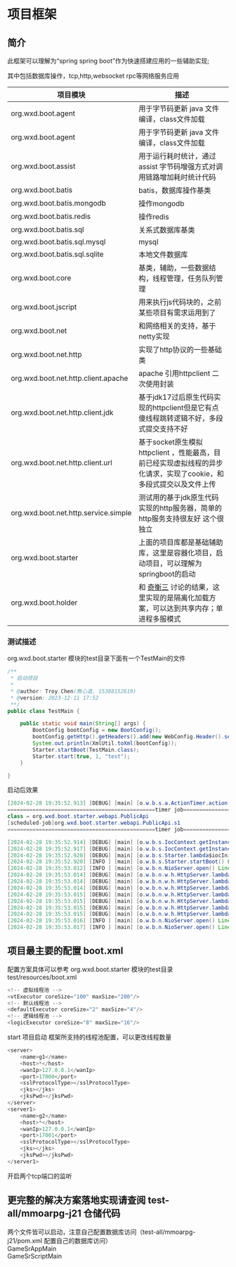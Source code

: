 # 项目框架
## 简介
此框架可以理解为“spring spring boot”作为快速搭建应用的一些辅助实现;
<p>其中包括数据库操作，tcp,http,websocket rpc等网络服务应用
<p>

| 项目模块                                 | 描述                                                                   |
|--------------------------------------|----------------------------------------------------------------------|
| org.wxd.boot.agent                   | 用于字节码更新 java 文件编译，class文件加载                                          |
| org.wxd.boot.agent                   | 用于字节码更新 java 文件编译，class文件加载                                          |
| org.wxd.boot.assist                  | 用于运行耗时统计，通过 assist 字节码增强方式对调用链路增加耗时统计代码                              |
| org.wxd.boot.batis                   | batis，数据库操作基类                                                        |
| org.wxd.boot.batis.mongodb           | 操作mongodb                                                            |
| org.wxd.boot.batis.redis             | 操作redis                                                              |
| org.wxd.boot.batis.sql               | 关系式数据库基类                                                             |
| org.wxd.boot.batis.sql.mysql         | mysql                                                                |
| org.wxd.boot.batis.sql.sqlite        | 本地文件数据库                                                              |
| org.wxd.boot.core                    | 基类，辅助，一些数据结构，线程管理，任务队列管理                                             |
| org.wxd.boot.jscript                 | 用来执行js代码块的，之前某些项目有需求运用到了                                             |
| org.wxd.boot.net                     | 和网络相关的支持，基于netty实现                                                   |
| org.wxd.boot.net.http                | 实现了http协议的一些基础类                                                      |
| org.wxd.boot.net.http.client.apache  | apache 引用httpclient 二次使用封装                                           |
| org.wxd.boot.net.http.client.jdk     | 基于jdk17过后原生代码实现的httpclient但是它有点傻线程跳转逻辑不好，多段式提交支持不好                   |
| org.wxd.boot.net.http.client.url     | 基于socket原生模拟httpclient ，性能最高，目前已经实现虚拟线程的异步化请求，实现了cookie，和多段式提交以及文件上传 |
| org.wxd.boot.net.http.service.simple | 测试用的基于jdk原生代码实现的http服务器，简单的http服务支持很友好 这个很独立                         |
| org.wxd.boot.starter                 | 上面的项目库都是基础辅助库，这里是容器化项目，启动项目，可以理解为springboot的启动                       |
| org.wxd.boot.holder                  | 和 [奇衡三]() 讨论的结果，这里实现的是隔离化加载方案，可以达到共享内存；单进程多服模式                       |

### 测试描述

org.wxd.boot.starter 模块的test目录下面有一个TestMain的文件

```java
/**
 * 启动项目
 *
 * @author: Troy.Chen(無心道, 15388152619)
 * @version: 2023-12-11 17:52
 **/
public class TestMain {

    public static void main(String[] args) {
        BootConfig bootConfig = new BootConfig();
        bootConfig.getHttp().getHeaders().add(new WebConfig.Header().setKey("1").setValue("2"));
        System.out.println(XmlUtil.toXml(bootConfig));
        Starter.startBoot(TestMain.class);
        Starter.start(true, 1, "test");
    }

}
```

启动后效果
```java
[2024-02-28 19:35:52.913] [DEBUG] [main] [o.w.b.s.a.ActionTimer.action() Line:63 ] - 
===============================================timer job=========================================================
class = org.wxd.boot.starter.webapi.PublicApi
[scheduled-job]org.wxd.boot.starter.webapi.PublicApi.s1
===============================================timer job=========================================================

[2024-02-28 19:35:52.914] [DEBUG] [main] [o.w.b.s.IocContext.getInstance() Line:38 ] - 1365163763 org.wxd.boot.starter.webapi.PublicApi
[2024-02-28 19:35:52.917] [DEBUG] [main] [o.w.b.s.IocContext.getInstance() Line:38 ] - 1365163763 org.wxd.boot.starter.webapi.ServerApi
[2024-02-28 19:35:52.920] [DEBUG] [main] [o.w.b.s.Starter.lambda$iocInitBean$11() Line:210] - bean init class org.wxd.boot.starter.webapi.ServerApi
[2024-02-28 19:35:52.920] [INFO ] [main] [o.w.b.s.Starter.startBoot() Line:125] - 主容器初始化完成：22790969
[2024-02-28 19:35:53.012] [INFO ] [main] [o.w.b.n.NioServer.open() Line:116] - class org.wxd.boot.starter.service.HsService http-server default http://127.0.0.1:19000 - 19000 服务器已启动
[2024-02-28 19:35:53.014] [DEBUG] [main] [o.w.b.n.w.h.HttpServer.lambda$open$0() Line:204] - http://127.0.0.1:19000/publicapi/index
[2024-02-28 19:35:53.014] [DEBUG] [main] [o.w.b.n.w.h.HttpServer.lambda$open$0() Line:204] - http://127.0.0.1:19000/publicapi/test0
[2024-02-28 19:35:53.014] [DEBUG] [main] [o.w.b.n.w.h.HttpServer.lambda$open$0() Line:204] - http://127.0.0.1:19000/publicapi/test1
[2024-02-28 19:35:53.015] [DEBUG] [main] [o.w.b.n.w.h.HttpServer.lambda$open$0() Line:204] - http://127.0.0.1:19000/publicapi/test2
[2024-02-28 19:35:53.015] [DEBUG] [main] [o.w.b.n.w.h.HttpServer.lambda$open$0() Line:204] - http://127.0.0.1:19000/publicapi/test3
[2024-02-28 19:35:53.015] [DEBUG] [main] [o.w.b.n.w.h.HttpServer.lambda$open$0() Line:204] - http://127.0.0.1:19000/serverapi/index
[2024-02-28 19:35:53.015] [DEBUG] [main] [o.w.b.n.w.h.HttpServer.lambda$open$0() Line:204] - http://127.0.0.1:19000/serverapi/sdk
[2024-02-28 19:35:53.016] [INFO ] [main] [o.w.b.n.NioServer.open() Line:116] - class org.wxd.boot.starter.service.TsService tcp-server default 127.0.0.1:17000 - 17000 服务器已启动
[2024-02-28 19:35:53.017] [INFO ] [main] [o.w.b.n.NioServer.open() Line:116] - class org.wxd.boot.starter.service.WsService web-server default - 18000 服务器已启动
```

## 项目最主要的配置 boot.xml

配置方案具体可以参考 org.wxd.boot.starter 模块的test目录 test/resources/boot.xml

```java
<!-- 虚拟线程池 -->
<vtExecutor coreSize="100" maxSize="200"/>
<!-- 默认线程池 -->
<defaultExecutor coreSize="2" maxSize="4"/>
<!-- 逻辑线程池 -->
<logicExecutor coreSize="8" maxSize="16"/>
```
start 项目启动 框架所支持的线程池配置，可以更改线程数量
```java
<server>
    <name>g1</name>
    <host>*</host>
    <wanIp>127.0.0.1</wanIp>
    <port>17000</port>
    <sslProtocolType></sslProtocolType>
    <jks></jks>
    <jksPwd></jksPwd>
</server>
<server1>
    <name>g2</name>
    <host>*</host>
    <wanIp>127.0.0.1</wanIp>
    <port>17001</port>
    <sslProtocolType></sslProtocolType>
    <jks></jks>
    <jksPwd></jksPwd>
</server1>
```
开启两个tcp端口的监听

## 更完整的解决方案落地实现请查阅 test-all/mmoarpg-j21 仓储代码

两个文件皆可以启动，注意自己配置数据库访问（test-all/mmoarpg-j21/pom.xml 配置自己的数据库访问）
<br>GameSrAppMain
<br>GameSrScriptMain
